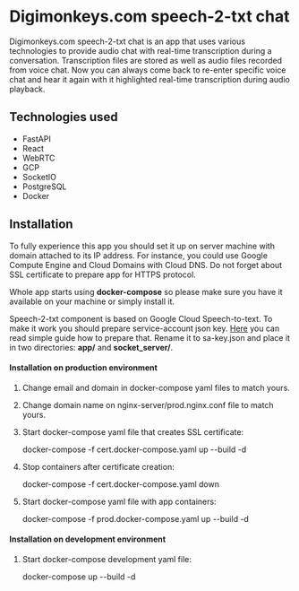 # Digimonkeys.com speech-2-txt chat

Digimonkeys.com speech-2-txt chat is an app that uses various technologies to provide audio chat with real-time 
transcription during a conversation. Transcription files are stored as well as audio files recorded from voice chat.
Now you can always come back to re-enter specific voice chat and hear it again with it highlighted real-time
transcription during audio playback.

## Technologies used
* FastAPI
* React
* WebRTC
* GCP
* SocketIO
* PostgreSQL
* Docker

## Installation

To fully experience this app you should set it up on server machine with domain attached to its IP address.
For instance, you could use Google Compute Engine and Cloud Domains with Cloud DNS. 
Do not forget about SSL certificate to prepare app for HTTPS protocol.

Whole app starts using **docker-compose** so please make sure you have it available on your machine or simply install it.

Speech-2-txt component is based on Google Cloud Speech-to-text. 
To make it work you should prepare service-account json key.
[Here](https://cloud.google.com/speech-to-text/docs/before-you-begin) you can read simple guide how to prepare that.
Rename it to sa-key.json and place it in two directories: **app/** and **socket_server/**.



#### Installation on production environment
1. Change email and domain in docker-compose yaml files to match yours.
2. Change domain name on nginx-server/prod.nginx.conf file to match yours.
3. Start docker-compose yaml file that creates SSL certificate:
    

    docker-compose -f cert.docker-compose.yaml up --build -d
4. Stop containers after certificate creation:


    docker-compose -f cert.docker-compose.yaml down
5. Start docker-compose yaml file with app containers:


    docker-compose -f prod.docker-compose.yaml up --build -d

#### Installation on development environment
1. Start docker-compose development yaml file:


    docker-compose up --build -d



